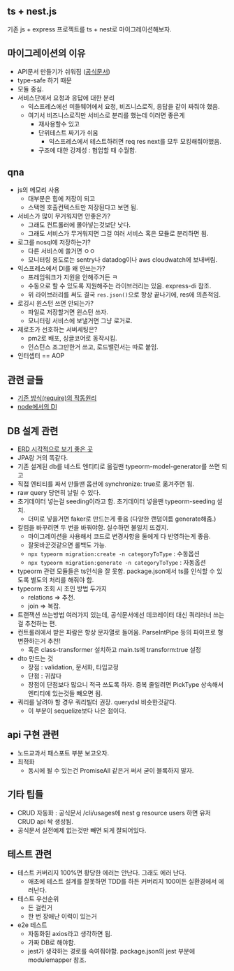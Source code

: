 ## ts + nest.js
기존 js + express 프로젝트를 ts + nest로 마이그레이션해보자.

## 마이그레이션의 이유
- API문서 만들기가 쉬워짐 ([공식문서](https://docs.nestjs.com/openapi/introduction))
- type-safe 하기 때문
- 모듈 중심.
- 서비스단에서 요청과 응답에 대한 분리
  - 익스프레스에선 미들웨어에서 요청, 비즈니스로직, 응답을 같이 짜줘야 했음.
  - 여기서 비즈니스로직만 서비스로 분리를 했는데 이러면 좋은게
    - 재사용할수 있고
    - 단위테스트 짜기가 쉬움
      - 익스프레스에서 테스트하려면 req res next를 모두 모킹해줘야했음.
    - 구조에 대한 강제성 : 협업할 때 수월함.

## qna
- js의 메모리 사용
  - 대부분은 힙에 저장이 되고
  - 스택엔 호출컨텍스트만 저장된다고 보면 됨.
- 서비스가 많이 무거워지면 안좋은가?
  - 그래도 컨트롤러에 몰아넣는것보단 낫다.
  - 그래도 서비스가 무거워지면 그걸 여러 서비스 혹은 모듈로 분리하면 됨.
- 로그를 nosql에 저장하는가?
  - 다른 서비스에 쓸거면 ㅇㅇ
  - 모니터링 용도로는 sentry나 datadog이나 aws cloudwatch에 보내버림.
- 익스프레스에서 DI를 왜 안쓰는가?
  - 프레임워크가 지원을 안해주거든 ㅋ
  - 수동으로 할 수 있도록 지원해주는 라이브러리는 있음. express-di 참조.
  - 위 라이브러리를 써도 결국 `res.json()`으로 항상 끝나기에, res에 의존적임.
- 로깅시 윈스턴 쓰면 안되는가?
  - 파일로 저장할거면 윈스턴 쓰자.
  - 모니터링 서비스에 보낼거면 그냥 로거로.
- 제로초가 선호하는 서버세팅은?
  - pm2로 배포, 싱글코어로 동작시킴.
  - 인스턴스 조그만한거 쓰고, 로드밸런서는 따로 붙임.
- 인터셉터 == AOP


## 관련 글들
- [기존 방식(require)의 작동원리](https://m.blog.naver.com/jdub7138/221022257248)
- [node에서의 DI](https://velog.io/@moongq/Dependency-Injection)

## DB 설계 관련
- [ERD 시각적으로 보기 좋은 곳](https://erdcloud.com)
- JPA랑 거의 똑같다.
- 기존 설계된 db를 네스트 엔티티로 옮길땐 typeorm-model-generator를 쓰면 되고
- 직접 엔티티를 짜서 만들땐 옵션에 synchronize: true로 옮겨주면 됨.
- raw query 당연히 날릴 수 있다.
- 초기데이터 넣는걸 seeding이라고 함. 초기데이터 넣을땐 typeorm-seeding 설치.
  - 더미로 넣을거면 faker로 만드는게 좋음 (다양한 랜덤이름 generate해줌.)
- 칼럼을 바꾸려면 두 번을 바꿔야함. 실수하면 불일치 뜨겠지.
  - 마이그레이션을 사용해서 코드로 변경사항을 둘에게 다 반영하는게 좋음.
  - 잘못바꾼것같으면 롤백도 가능.
  - `npx typeorm migration:create -n categoryToType` : 수동옵션
  - `npx typeorm migration:generate -n categoryToType` : 자동옵션
- typeorm 관련 모듈들은 ts인식을 잘 못함. package.json에서 ts를 인식할 수 있도록 별도의 처리를 해줘야 함.
- typeorm 조회 시 조인 방법 두가지
  - relations => 추천.
  - join => 복잡.
- 트랜잭션 쓰는방법 여러가지 있는데, 공식문서에선 데코레이터 대신 쿼리러너 쓰는 걸 추천하는 편. 
- 컨트롤러에서 받은 파람은 항상 문자열로 들어옴. ParseIntPipe 등의 파이프로 형변환하는거 추천!
  - 혹은 class-transformer 설치하고 main.ts에 transform:true 설정
- dto 만드는 것
  - 장점 : validation, 문서화, 타입교정 
  - 단점 : 귀찮다
  - 장점이 단점보다 많으니 적극 쓰도록 하자. 중복 줄일려면 PickType 상속해서 엔티티에 있는것들 빼오면 됨.
- 쿼리를 날려야 할 경우 쿼리빌더 권장. querydsl 비슷한것같다. 
  - 이 부분이 sequelize보다 나은 점이다.

## api 구현 관련
- 노드교과서 패스포트 부분 보고오자.
- 최적화
  - 동시에 될 수 있는건 PromiseAll 같은거 써서 굳이 블록하지 말자.

## 기타 팁들
- CRUD 자동화 : 공식문서 /cli/usages에 nest g resource users 하면 유저 CRUD api 싹 생성됨.
- 공식문서 실전예제 없는것만 빼면 되게 잘되어있다.

## 테스트 관련
- 테스트 커버리지 100%면 황당한 에러는 안난다. 그래도 에러 난다.
  - 애초에 테스트 설계를 잘못하면 TDD를 하든 커버리지 100이든 실환경에서 에러난다.
- 테스트 우선순위
  - 돈 걸린거
  - 한 번 장애난 이력이 있는거
- e2e 테스트
  - 자동화된 axios라고 생각하면 됨.
  - 가짜 DB로 해야함.
  - jest가 생각하는 경로를 속여줘야함. package.json의 jest 부분에 modulemapper 참조.
  